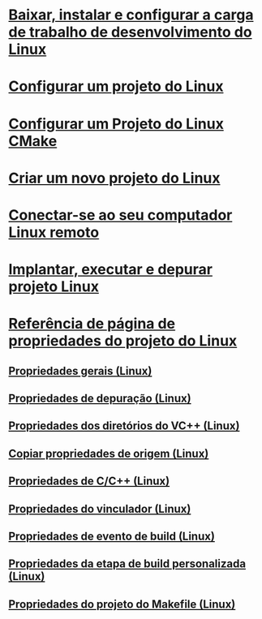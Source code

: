 # [Baixar, instalar e configurar a carga de trabalho de desenvolvimento do Linux](download-install-and-setup-the-linux-development-workload.md)
# [Configurar um projeto do Linux](configure-a-linux-project.md)
# [Configurar um Projeto do Linux CMake](cmake-linux-project.md)
# [Criar um novo projeto do Linux](create-a-new-linux-project.md)
# [Conectar-se ao seu computador Linux remoto](connect-to-your-remote-linux-computer.md)
# [Implantar, executar e depurar projeto Linux](deploy-run-and-debug-your-linux-project.md)
# [Referência de página de propriedades do projeto do Linux](prop-pages-linux.md)
## [Propriedades gerais (Linux)](prop-pages/general-linux.md)
## [Propriedades de depuração (Linux)](prop-pages/debugging-linux.md)
## [Propriedades dos diretórios do VC++ (Linux)](prop-pages/directories-linux.md)
## [Copiar propriedades de origem (Linux)](prop-pages/copy-sources-project.md)
## [Propriedades de C/C++ (Linux)](prop-pages/c-cpp-linux.md)
## [Propriedades do vinculador (Linux)](prop-pages/linker-linux.md)
## [Propriedades de evento de build (Linux)](prop-pages/build-events-linux.md)
## [Propriedades da etapa de build personalizada (Linux)](prop-pages/custom-build-step-linux.md) 
## [Propriedades do projeto do Makefile (Linux)](prop-pages/makefile-linux.md)